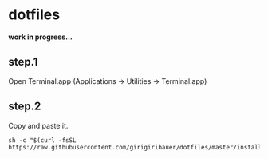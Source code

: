 dotfiles
========

**work in progress...**



## step.1

Open Terminal.app (Applications -> Utilities -> Terminal.app)



## step.2

Copy and paste it.

	sh -c "$(curl -fsSL https://raw.githubusercontent.com/girigiribauer/dotfiles/master/install.sh)"
